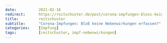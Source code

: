 ```yaml
---
date:          2021-02-16
redirect:      https://reitschuster.de/post/corona-impfungen-bloss-keine-nebenwirkungen-erfassen/
title:         reitschuster
subtitle:      "Corona-Impfungen: Bloß keine Nebenwirkungen erfassen?"
categories:    [Impfung]
tags:          [reitschuster, impf-nebenwirkungen]
---
```

